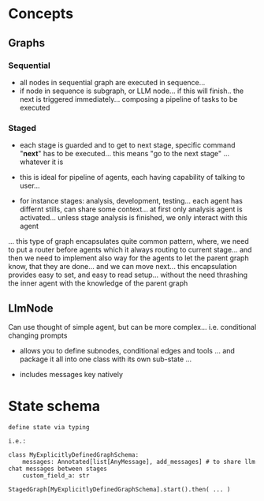 # Concepts

## Graphs
### Sequential  
- all nodes in sequential graph are executed in sequence...  
- if node in sequence is subgraph, or LLM node... if this will finish.. the next is triggered immediately... composing a pipeline of tasks to be executed

### Staged
- each stage is guarded and to get to next stage, specific command "__next__" has to be executed... 
this means "go to the next stage" ... whatever it is 

- this is ideal for pipeline of agents, each having capability of talking to user... 

- for instance stages: analysis, development, testing... each agent has differnt stills, can share some context... at first only analysis agent is activated... unless stage analysis is finished, we only interact with this agent

... this type of graph encapsulates quite common pattern, where, we need to put a router before agents which it always routing to current stage... and then we need to implement also way for the agents to let the parent graph know, that they are done... and we can move next... 
this encapsulation provides easy to set, and easy to read setup... without the need thrashing the inner agent with the knowledge of the parent graph



## LlmNode
Can use thought of simple agent, but can be more complex... i.e. conditional changing prompts
- allows you to define subnodes, conditional edges and tools ... and package it all into one class with its own sub-state ... 

- includes messages key natively


##

# State schema
    define state via typing

    i.e.:

    class MyExplicitlyDefinedGraphSchema:
        messages: Annotated[list[AnyMessage], add_messages] # to share llm chat messages between stages
        custom_field_a: str

    StagedGraph[MyExplicitlyDefinedGraphSchema].start().then( ... )
